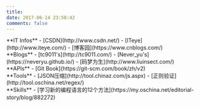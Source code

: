 ```yaml
---
title: 
date: 2017-06-14 23:58:42
comments: false
---
```


<div style="">
**IT Infos**    
- [CSDN](http://www.csdn.net/)   
- [ITeye](http://www.iteye.com/)   
- [博客园](https://www.cnblogs.com/)  
</div>

<div class="lables-of-div">
**Blogs**    
- [tc9011's](http://tc9011.com/)   
- [Never_yu's](https://neveryu.github.io/)   
- [码梦为生](http://www.liuinsect.com/)  
</div>

<div class="lables-of-div">
**APIs**    
- [Git Book](https://git-scm.com/book/zh/v2)   
</div>

<div class="lables-of-div">
**Tools**   
- [JSON压缩](http://tool.chinaz.com/js.aspx)   
- [正则验证](http://tool.oschina.net/regex/)
</div>  

<div class="lables-of-div">
**Skills**   
- [学习新的编程语言的12个方法](https://my.oschina.net/editorial-story/blog/882272) 　　　 
</div>  
